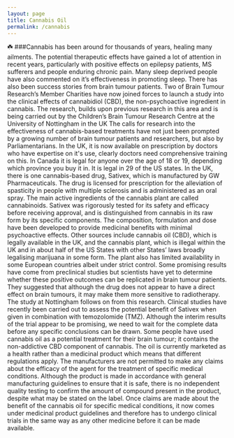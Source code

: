 ```yaml
---
layout: page
title: Cannabis Oil
permalink: /cannabis
---
```


☘️
###Cannabis has been around for thousands of years, healing many ailments. The potential therapeutic effects have gained a lot of attention in recent years, particularly with positive effects on epilepsy patients, MS sufferers and people enduring chronic pain. Many sleep deprived people have also commented on it’s effectiveness in promoting sleep. There has also been success stories from brain tumour patients. Two of Brain Tumour Research’s Member Charities have now joined forces to launch a study into the clinical effects of cannabidiol (CBD), the non-psychoactive ingredient in cannabis. The research, builds upon previous research in this area and is being carried out by the Children’s Brain Tumour Research Centre at the University of Nottingham in the UK
The calls for research into the effectiveness of cannabis-based treatments have not just been prompted by a growing number of brain tumour patients and researchers, but also by Parliamentarians.
In the UK, it is now available on prescription by doctors who have expertise on it's use, clearly doctors need comprehensive training on this. In Canada it is legal for anyone over the age of 18 or 19, depending which province you buy it in. It is legal in 29 of the US states.
In the UK, there is one cannabis-based drug, Sativex, which is manufactured by GW Pharmaceuticals. The drug is licensed for prescription for the alleviation of spasticity in people with multiple sclerosis and is administered as an oral spray. The main active ingredients of the cannabis plant are called cannabinoids. 
Sativex was rigorously tested for its safety and efficacy before receiving approval, and is distinguished from cannabis in its raw form by its specific components. The composition, formulation and dose have been developed to provide medicinal benefits with minimal psychoactive effects.
Other sources include cannabis oil (CBD), which is legally available in the UK, and the cannabis plant, which is illegal within the UK and in about half of the US States with other States’ laws broadly legalising marijuana in some form. The plant also has limited availability in some European countries albeit under strict control.
Some promising results have come from preclinical studies but scientists have yet to determine whether these positive outcomes can be replicated in brain tumour patients. They suggested that although the drug does not appear to have a direct effect on brain tumours, it may make them more sensitive to radiotherapy. The study at Nottingham follows on from this research.
Clinical studies have recently been carried out to assess the potential benefit of Sativex when given in combination with temozolomide (TMZ). Although the interim results of the trial appear to be promising, we need to wait for the complete data before any specific conclusions can be drawn.
Some people have used cannabis oil as a potential treatment for their brain tumour; it contains the non-addictive CBD component of cannabis.
The oil is currently marketed as a health rather than a medicinal product which means that different regulations apply. The manufacturers are not permitted to make any claims about the efficacy of the agent for the treatment of specific medical conditions. Although the product is made in accordance with general manufacturing guidelines to ensure that it is safe, there is no independent quality testing to confirm the amount of compound present in the product, despite what may be stated on the label. 
Once claims are made about the benefit of the cannabis oil for specific medical conditions, it now comes under medicinal product guidelines and therefore has to undergo clinical trials in the same way as any other medicine before it can be made available.
